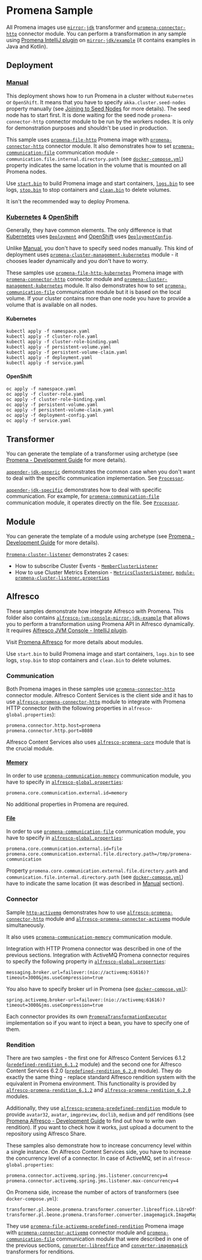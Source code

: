 # Promena Sample
All Promena images use [`mirror-jdk`](./transformer/mirror-jdk) transformer and [`promena-connector-http`](https://gitlab.office.beone.pl/promena/promena/tree/master/module/connector/activemq) connector module. 
You can perform a transformation in any sample using [Promena IntelliJ plugin](https://gitlab.office.beone.pl/promena/promena) on [`mirror-jdk/example`](./transformer/mirror-jdk/example) (it contains examples in Java and Kotlin).

## Deployment
### [Manual](./deployment/manual)
This deployment shows how to run Promena in a cluster without `Kubernetes` or `OpenShift`. It means that you have to specify `akka.cluster.seed-nodes` property manually (see [Joining to Seed Nodes](https://doc.akka.io/docs/akka/2.5.26/cluster-usage.html#joining-to-seed-nodes) for more details). The seed node has to start first. It is done waiting for the seed node `promena-connector-http` connector module to be run by the workers nodes. It is only for demonstration purposes and shouldn't be used in production. 

This sample uses [`promena-file-http`](./image/promena-file-http) Promena image with [`promena-connector-http`](https://gitlab.office.beone.pl/promena/promena/tree/master/module/connector/activemq) connector module. It also demonstrates how to set [`promena-communication-file`](https://gitlab.office.beone.pl/promena/promena/tree/master/module/communication/file) communication module - `communication.file.internal.directory.path` (see [`docker-compose.yml`](./deployment/manual/docker-compose.yml)) property indicates the same location in the volume that is mounted on all Promena nodes.

Use [`start.bin`](./deployment/manual/bin/start.sh) to build Promena image and start containers, [`logs.bin`](./deployment/manual/bin/logs.sh) to see logs, [`stop.bin`](./deployment/manual/bin/stop.sh) to stop containers and [`clean.bin`](./deployment/manual/bin/clean.sh) to delete volumes.

It isn't the recommended way to deploy Promena.

### [Kubernetes](./deployment/kubernetes) & [OpenShift](./deployment/openshift)
Generally, they have common elements. The only difference is that [Kubernetes](./deployment/kubernetes) uses [`Deployment`](./deployment/kubernetes/deployment.yaml) and [OpenShift](./deployment/openshift) uses [`DeploymentConfig`](./deployment/openshift/deployment-config.yaml).

Unlike [Manual](./deployment/manual), you don't have to specify seed nodes manually. This kind of deployment uses [`promena-cluster-management-kubernetes`](https://gitlab.office.beone.pl/promena/promena/tree/master/module/cluster/management/kubernetes) module - it chooses leader dynamically and you don't have to worry.

 These samples use [`promena-file-http-kubernetes`](./image/promena-file-http-kubernetes) Promena image with [`promena-connector-http`](https://gitlab.office.beone.pl/promena/promena/tree/master/module/connector/activemq) connector module and [`promena-cluster-management-kubernetes`](https://gitlab.office.beone.pl/promena/promena/tree/master/module/cluster/management/kubernetes) module. It also demonstrates how to set [`promena-communication-file`](https://gitlab.office.beone.pl/promena/promena/tree/master/module/communication/file) communication module but it is based on the local volume. If your cluster contains more than one node you have to provide a volume that is available on all nodes.
 
#### Kubernetes
```
kubectl apply -f namespace.yaml
kubectl apply -f cluster-role.yaml
kubectl apply -f cluster-role-binding.yaml
kubectl apply -f persistent-volume.yaml
kubectl apply -f persistent-volume-claim.yaml
kubectl apply -f deployment.yaml
kubectl apply -f service.yaml
```

#### OpenShift
```
oc apply -f namespace.yaml
oc apply -f cluster-role.yaml
oc apply -f cluster-role-binding.yaml
oc apply -f persistent-volume.yaml
oc apply -f persistent-volume-claim.yaml
oc apply -f deployment-config.yaml
oc apply -f service.yaml
```

## Transformer
You can generate the template of a transformer using archetype (see [Promena - Development Guide](https://gitlab.office.beone.pl/promena/promena/blob/master/DEVELOPMENT-GUIDE.md) for more details). 

[`appender-jdk-generic`](./transformer/appender-jdk-general) demonstrates the common case when you don't want to deal with the specific communication implementation. See [`Processor`](./transformer/appender-jdk-general/implementation/src/main/kotlin/pl/beone/promena/transformer/appender/jdkgeneral/processor/Processor.kt).

[`appender-jdk-specific`](./transformer/appender-jdk-specific) demonstrates how to deal with specific communication. For example, for [`promena-communication-file`](https://gitlab.office.beone.pl/promena/promena/tree/master/module/communication/file) communication module, it operates directly on the file. See [`Processor`](./transformer/appender-jdk-specific/implementation/src/main/kotlin/pl/beone/promena/transformer/appender/jdkspecific/processor/Processor.kt).

## Module
You can generate the template of a module using archetype (see [Promena - Development Guide](https://gitlab.office.beone.pl/promena/promena/blob/master/DEVELOPMENT-GUIDE.md) for more details). 

[`Promena-cluster-listener`](./module/promena-cluster-listener) demonstrates 2 cases:
* How to subscribe Cluster Events - [`MemberClusterListener`](./module/promena-cluster-listener/internal/src/main/kotlin/pl/beone/promena/cluster/listener/MemberClusterListener.kt)
* How to use Cluster Metrics Extension - [`MetricsClusterListener`](./module/promena-cluster-listener/internal/src/main/kotlin/pl/beone/promena/cluster/listener/MetricsClusterListener.kt), [`module-promena-cluster-listener.properties`](./module/promena-cluster-listener/configuration/src/main/resources/module-promena-cluster-listener.properties)

## Alfresco
These samples demonstrate how integrate Alfresco with Promena. This folder also contains [`alfresco-jvm-console-mirror-jdk-example`](./alfresco/alfresco-jvm-console-mirror-jdk-example) that allows you to perform a transformation using Promena API in Alfresco dynamically. It requires [Alfresco JVM Console - IntelliJ plugin](https://github.com/Skotar/alfresco-jvm-console).

Visit [Promena Alfresco](https://gitlab.office.beone.pl/promena/promena-alfresco) for more details about modules.

Use `start.bin` to build Promena image and start containers, `logs.bin` to see logs, `stop.bin` to stop containers and `clean.bin` to delete volumes.

### Communication
Both Promena images in these samples use [`promena-connector-http`](https://gitlab.office.beone.pl/promena/promena/tree/master/module/connector/activemq) connector module. Alfresco Content Services is the client side and it has to use [`alfresco-promena-connector-http`](https://gitlab.office.beone.pl/promena/promena-alfresco/tree/master/connector/alfresco-promena-connector-http) module to integrate with Promena HTTP connector (with the following properties in `alfresco-global.properties`):
```properties
promena.connector.http.host=promena
promena.connector.http.port=8080
```
Alfresco Content Services also uses [`alfresco-promena-core`](https://gitlab.office.beone.pl/promena/promena-alfresco/tree/master/alfresco-promena-core) module that is the crucial module. 
 
#### [Memory](./alfresco/communication/memory)
In order to use [`promena-communication-memory`](https://gitlab.office.beone.pl/promena/promena/tree/master/module/communication/memory) communication module, you have to specify in [`alfresco-global.properties`](./alfresco/communication/memory/data/alfresco-global.properties):
```properties
promena.core.communication.external.id=memory
```
No additional properties in Promena are required.

#### [File](./alfresco/communication/file)
In order to use [`promena-communication-file`](https://gitlab.office.beone.pl/promena/promena/tree/master/module/communication/file) communication module, you have to specify in [`alfresco-global.properties`](./alfresco/communication/file/data/alfresco-global.properties):
```properties
promena.core.communication.external.id=file
promena.core.communication.external.file.directory.path=/tmp/promena-communication
```
Property `promena.core.communication.external.file.directory.path` and `communication.file.internal.directory.path` (see [`docker-compose.yml`](./alfresco/communication/file/docker-compose.yml)) have to indicate the same location (it was described in [Manual](#manual) section).

### Connector
Sample [`http-activemq`](./alfresco/connector/http-activemq) demonstrates how to use [`alfresco-promena-connector-http`](https://gitlab.office.beone.pl/promena/promena-alfresco/tree/master/connector/alfresco-promena-connector-http) module and [`alfresco-promena-connector-activemq`](https://gitlab.office.beone.pl/promena/promena-alfresco/tree/master/connector/alfresco-promena-connector-activemq) module simultaneously. 

It also uses [`promena-communication-memory`](https://gitlab.office.beone.pl/promena/promena/tree/master/module/communication/memory) communication module.

Integration with HTTP Promena connector was described in one of the previous sections. Integration with ActiveMQ Promena connector requires to specify the following property in [`alfresco-global.properties`](./alfresco/connector/http-activemq/data/alfresco-global.properties):
```properties
messaging.broker.url=failover:(nio://activemq:61616)?timeout=3000&jms.useCompression=true
```

You also have to specify broker url in Promena (see [`docker-compose.yml`](./alfresco/connector/http-activemq/docker-compose.yml)):
```properties
spring.activemq.broker-url=failover:(nio://activemq:61616)?timeout=3000&jms.useCompression=true
```

Each connector provides its own [`PromenaTransformationExecutor`](https://gitlab.office.beone.pl/promena/promena-alfresco/blob/master/alfresco-promena-core/src/main/kotlin/pl/beone/promena/alfresco/module/core/contract/transformation/PromenaTransformationExecutor.kt) implementation so if you want to inject a bean, you have to specify one of them.

### Rendition
There are two samples - the first one for Alfresco Content Services 6.1.2 ([`predefined-rendition_6.1.2`](./alfresco/rendition/predefined-rendition_6.1.2) module) and the second one for Alfresco Content Services 6.2.0 ([`predefined-rendition_6.2.0`](./alfresco/rendition/predefined-rendition_6.2.0) module). They do exactly the same thing - replace standard Alfresco rendition system with the equivalent in Promena environment. This functionality is provided by [`alfresco-promena-rendition_6.1.2`](https://gitlab.office.beone.pl/promena/promena-alfresco/master/rendition/rendition/alfresco-promena-rendition_6.1.2) and [`alfresco-promena-rendition_6.2.0`](https://gitlab.office.beone.pl/promena/promena-alfresco/master/rendition/rendition/alfresco-promena-rendition_6.2.0) modules.

Additionally, they use [`alfresco-promena-predefined-rendition`](https://gitlab.office.beone.pl/promena/promena-alfresco/master/rendition/rendition/alfresco-promena-predefined-rendition) module to provide `avatar32`, `avatar`, `imgpreview`, `doclib`, `medium` and `pdf` renditions (see [Promena Alfresco - Development Guide](https://gitlab.office.beone.pl/promena/promena-alfresco/blob/master/DEVELOPMENT-GUIDE.md) to find out how to write own rendition). If you want to check how it works, just upload a document to the repository using Alfresco Share.

These samples also demonstrate how to increase concurrency level within a single instance. On Alfresco Content Services side, you have to increase the concurrency level of a connector. In case of ActiveMQ, set in `alfresco-global.properties`:
```properties
promena.connector.activemq.spring.jms.listener.concurrency=4
promena.connector.activemq.spring.jms.listener.max-concurrency=4
```
On Promena side, increase the number of actors of transformers (see `docker-compose.yml`):
```properties
transformer.pl.beone.promena.transformer.converter.libreoffice.LibreOfficeConverterTransformer.actors=4
transformer.pl.beone.promena.transformer.converter.imagemagick.ImageMagickConverterTransformer.actors=4
```

They use [`promena-file-activemq-predefined-rendition`](./image/promena-file-activemq-predefined-rendition) Promena image with [`promena-connector-activemq`](https://gitlab.office.beone.pl/promena/promena-alfresco/tree/master/connector/alfresco-promena-connector-activemq) connector module and [`promena-communication-file`](https://gitlab.office.beone.pl/promena/promena/tree/master/module/communication/file) communication module that were described in one of the previous sections, [`converter-libreoffice`](https://gitlab.office.beone.pl/promena/promena-transformer-converter-libreoffice) and [`converter-imagemagick`](https://gitlab.office.beone.pl/promena/promena-transformer-converter-imagemagick) transformers for renditions.

